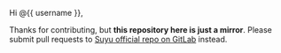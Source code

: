 Hi @{{ username }},

Thanks for contributing, but **this repository here is just a mirror**. Please 
submit pull requests to [Suyu official repo on GitLab](https://gitlab.com/suyu-emu/suyu) instead.

